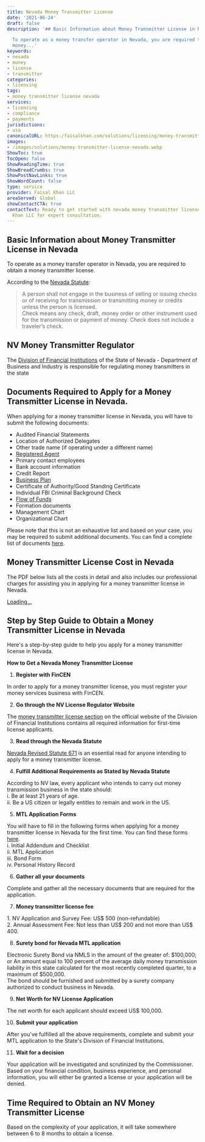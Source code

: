 ```yaml
---
title: Nevada Money Transmitter License
date: '2021-06-24'
draft: false
description: '## Basic Information about Money Transmitter License in Nevada

  To operate as a money transfer operator in Nevada, you are required to obtain a
  money...'
keywords:
- nevada
- money
- license
- transmitter
categories:
- licensing
tags:
- money transmitter license nevada
services:
- licensing
- compliance
- payments
jurisdictions:
- usa
canonicalURL: https:/faisalkhan.com/solutions/licensing/money-transmitter-license-mtl/money-transmitter-license-nevada/
images:
- /images/solutions/money-transmitter-license-nevada.webp
ShowToc: true
TocOpen: false
ShowReadingTime: true
ShowBreadCrumbs: true
ShowPostNavLinks: true
ShowWordCount: false
type: service
provider: Faisal Khan LLC
areaServed: Global
showContactCTA: true
contactText: Ready to get started with nevada money transmitter license? Contact Faisal
  Khan LLC for expert consultation.
---
```


## Basic Information about Money Transmitter License in Nevada

To operate as a money transfer operator in Nevada, you are required to obtain a money transmitter license. 

According to the [Nevada Statute](https://www.leg.state.nv.us/nrs/nrs-671.html):

> A person shall not engage in the business of selling or issuing checks or of receiving for transmission or transmitting money or credits unless the person is licensed.   
> Check means any check, draft, money order or other instrument used for the transmission or payment of money. Check does not include a traveler’s check. 

## NV Money Transmitter Regulator

The [Division of Financial Institutions](http://fid.nv.gov/) of the State of Nevada - Department of Business and Industry is responsible for regulating money transmitters in the state

## Documents Required to Apply for a Money Transmitter License in Nevada.

When applying for a money transmitter license in Nevada, you will have to submit the following documents:

  * Audited Financial Statements
  * Location of Authorized Delegates
  * Other trade name (if operating under a different name)
  * [Registered Agent](https://faisalkhan.com/solutions/licensing/registered-agent-ra/)
  * Primary contact employees
  * Bank account information
  * Credit Report
  * [Business Plan](https://faisalkhan.com/knowledge-hub/resources-and-references/business-plan/)
  * Certificate of Authority/Good Standing Certificate
  * Individual FBI Criminal Background Check
  * [Flow of Funds](https://faisalkhan.com/solutions/risk-and-compliance/flow-of-funds-fof/)
  * Formation documents
  * Management Chart
  * Organizational Chart

Please note that this is not an exhaustive list and based on your case, you may be required to submit additional documents. You can find a complete list of documents [here](https://faisalkhan.com/solutions/licensing-regulatory-coverage/us-money-transmitter-license/documents-required-for-money-transmitter-license/).

## Money Transmitter License Cost in Nevada

The PDF below lists all the costs in detail and also includes our professional charges for assisting you in applying for a money transmitter license in Nevada.

[Loading...](https://fkhan.gumroad.com/l/nevada-money-transmitter-license-cost)

## Step by Step Guide to Obtain a Money Transmitter License in Nevada

Here's a step-by-step guide to help you apply for a money transmitter license in Nevada.

**How to Get a Nevada Money Transmitter License**

  1. **Register with FinCEN**

In order to apply for a money transmitter license, you must register your money services business with FinCEN.

  2. **Go through the NV License Regulator Website**

The [money transmitter license section](http://fid.nv.gov/Licensing/Money_Transmitter/ISSUERS_OF_INSTRUMENTS_FOR_TRANSMISSION_OR_PAYMENT_OF_MONEY/) on the official website of the Division of Financial Institutions contains all required information for first-time license applicants. 

  3. **Read through the Nevada Statute**

[Nevada Revised Statute 671](https://www.leg.state.nv.us/NRS/NRS-671.html) is an essential read for anyone intending to apply for a money transmitter license.

  4. **Fulfill Additional Requirements as Stated by Nevada Statute**

According to NV law, every applicant who intends to carry out money transmission business in the state should:  
i. Be at least 21 years of age.  
ii. Be a US citizen or legally entitles to remain and work in the US.

  5. **MTL Application Forms**

You will have to fill in the following forms when applying for a money transmitter license in Nevada for the first time. You can find these forms [here](http://fid.nv.gov/Licensing/Money_Transmitter/ISSUERS_OF_INSTRUMENTS_FOR_TRANSMISSION_OR_PAYMENT_OF_MONEY/).  
i. Initial Addendum and Checklist  
ii. MTL Application  
iii. Bond Form  
iv. Personal History Record

  6. **Gather all your documents**

Complete and gather all the necessary documents that are required for the application. 

  7. **Money transmitter license fee**

1\. NV Application and Survey Fee: US$ 500 (non-refundable)  
2\. Annual Assessment Fee: Not less than US$ 200 and not more than US$ 400.

  8. **Surety bond for Nevada MTL application**

Electronic Surety Bond via NMLS in the amount of the greater of: $100,000; or An amount equal to 100 percent of the average daily money transmission liability in this state calculated for the most recently completed quarter, to a maximum of $500,000.  
The bond should be furnished and submitted by a surety company authorized to conduct business in Nevada.

  9. **Net Worth for NV License Application**

The net worth for each applicant should exceed US$ 100,000.

  10. **Submit your application**

After you've fulfilled all the above requirements, complete and submit your MTL application to the State's Division of Financial Institutions.

  11. **Wait for a decision**

Your application will be investigated and scrutinized by the Commissioner. Based on your financial condition, business experience, and personal information, you will either be granted a license or your application will be denied.

## Time Required to Obtain an NV Money Transmitter License 

Based on the complexity of your application, it will take somewhere between 6 to 8 months to obtain a license.